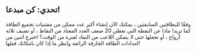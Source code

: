 ## تحدي: كن مبدعا!

وفقًا للبطاقتين السابقتين ، يمكنك الآن إنشاء أكبر عدد ممكن من مقتنيات تجميع الطاقة كما تريد! ماذا عن النقطة التي تعطي 20 ضعف العدد المعتاد من النقاط ، أو تضيف ثلاثة أرواح ، أو تجعلها حتى لا يتمكن اللاعب من النفاد لفترة من الوقت؟ اخترع اثنين من امدادات الطاقة الخارقة الرائعة وانظر ما إذا كان بامكانك فعلها!